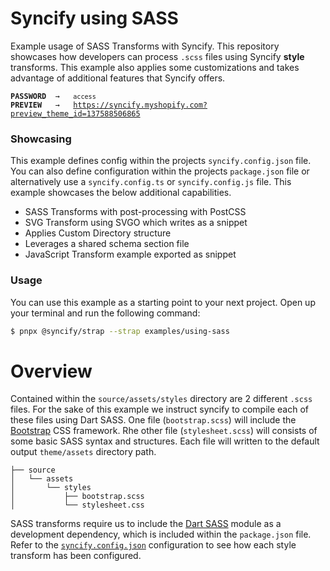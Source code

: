 # Syncify using SASS

Example usage of SASS Transforms with Syncify. This repository showcases how developers can process `.scss` files using Syncify **style** transforms. This example also applies some customizations and takes advantage of additional features that Syncify offers.

<pre><code><strong>PASSWORD</strong>  →   <code>access</code>
<strong>PREVIEW</strong>   →   <a href="https://syncify.myshopify.com?preview_theme_id=137588506865">https://syncify.myshopify.com?preview_theme_id=137588506865</a>
</code></pre>

### Showcasing

This example defines config within the projects `syncify.config.json` file. You can also define configuration within the projects `package.json` file or alternatively use a `syncify.config.ts` or `syncify.config.js` file. This example showcases the below additional capabilities.

- SASS Transforms with post-processing with PostCSS
- SVG Transform using SVGO which writes as a snippet
- Applies Custom Directory structure
- Leverages a shared schema section file
- JavaScript Transform example exported as snippet

### Usage

You can use this example as a starting point to your next project. Open up your terminal and run the following command:

```bash
$ pnpx @syncify/strap --strap examples/using-sass
```

# Overview

Contained within the `source/assets/styles` directory are 2 different `.scss` files. For the sake of this example we instruct syncify to compile each of these files using Dart SASS. One file (`bootstrap.scss`) will include the [Bootstrap](https://getbootstrap.com/) CSS framework. Rhe other file (`stylesheet.scss`) will consists of some basic SASS syntax and structures. Each file will written to the default output `theme/assets` directory path.

```
├── source
│   └── assets
│       └── styles
│           ├── bootstrap.scss
│           └── stylesheet.css

```

SASS transforms require us to include the [Dart SASS](https://sass-lang.com/dart-sass) module as a development dependency, which is included within the `package.json` file. Refer to the [`syncify.config.json`](/syncify.config.json) configuration to see how each style transform has been configured.
